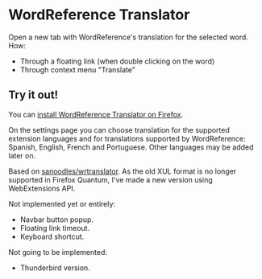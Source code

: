WordReference Translator
========================

Open a new tab with WordReference&#39;s translation for the selected word. How:
* Through a floating link (when double clicking on the word)
* Through context menu "Translate"

Try it out!
-----------

You can [install WordReference Translator on Firefox](https://addons.mozilla.org/es/firefox/addon/word-reference-translator/).

On the settings page you can choose translation for the supported extension languages and for translations supported by WordReference: Spanish, English, French and Portuguese. Other languages may be added later on.

Based on [sanoodles/wrtranslator](https://github.com/sanoodles/wrtranslator). As the old XUL format is no longer supported in Firefox Quantum, I've made a new version using WebExtensions API.

Not implemented yet or entirely:
- Navbar button popup.
- Floating link timeout.
- Keyboard shortcut.

Not going to be implemented:
- Thunderbird version.
